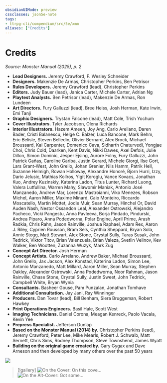```yaml
---
obsidianUIMode: preview
cssclasses: json5e-note
tags:
- ttrpg-cli/compendium/src/5e/xmm
aliases: ["Credits"]
---
```

# Credits
*Source: Monster Manual (2025), p. 2* 

- **Lead Designers.** Jeremy Crawford, F. Wesley Schneider  
- **Designers.** Makenzie De Armas, Christopher Perkins, Ben Petrisor  
- **Rules Developers.** Jeremy Crawford (lead), Christopher Perkins  
- **Editors.** Judy Bauer (lead), Janica Carter, Michele Carter, Adrian Ng  
- **Playtest Analysts.** Ben Petrisor (lead), Makenzie De Armas, Ron Lundeen  
- **Art Directors.** Fury Galluzzi (lead), Bree Heiss, Josh Herman, Kate Irwin, Emi Tanji  
- **Graphic Designers.** Trystan Falcone (lead), Matt Cole, Trish Yochum  
- **Cover Illustrators.** Tyler Jacobson, Olena Richards  
- **Interior Illustrators.** Hazem Ameen, Joy Ang, Carlo Arellano, Daren Bader, Cristi Balanescu, Helge C. Balzer, Luca Bancone, Mark Behm, Eric Belisle, Steven Belledin, Olivier Bernard, Alex Brock, Michael Broussard, Kai Carpenter, Domenico Cava, Sidharth Chaturvedi, Yongjae Choi, Chris Cold, Daarken, Kent Davis, Nikki Dawes, Axel Defois, Julie Dillon, Simon Dominic, Jesper Ejsing, Aurore Folny, Fury Galluzzi, John Patrick Gañas, Caroline Gariba, Justin Gerard, Michele Giorgi, IIse Gort, Lars Grant-West, John Grello, Johan Grenier, Nils Hamm, Patrik Hell, Suzanne Helmigh, Rowan Holloway, Alexandre Honoré, Bjorn Hurri, Izzy, Dario Jelusic, Mathias Kollros, Yigit Koroglu, Vance Kovacs, Jonathan Kuo, Andrey Kuzinskiy, Katerina Ladon, Titus Lunter, Richard Luong, Valera Lutfullina, Warren Mahy, Slawomir Maniak, Antonio José Manzanedo, Andrew Mar, Lorenzo Mastroianni, Viko Menezes, Robson Michel, Aaron Miller, Maxime Minard, Caio Monteiro, Riccardo Moscatello, Martin Mottet, Jodie Muir, Sean Murray, Hinchel Or, David Auden Nash, Nestor Ossandon Leal, Alexander Ostrowski, Alejandro Pacheco, Vicki Pangestu, Anna Pavleeva, Borja Pindado, Pindurski, Andrea Piparo, Anna Podedworna, Polar Engine, April Prime, Arash Radkia, Chris Rahn, Jason Rainville, Joshua Raphael, Adam Rex, Aaron J. Riley, Cyprien Rousson, Bram Sels, Cynthia Sheppard, Bryan Sola, Annie Stegg, Matt Stewart, Alex Stone, Crystal Sully, Taras Susak, John Tedrick, Viktor Titov, Brian Valenzuela, Brian Valeza, Svetlin Velinov, Kev Walker, Ben Wootten, Zuzanna Wuzyk, Mark Zug  
- **Concept Art Director.** Josh Herman  
- **Concept Artists.** Carlo Arrelano, Andrew Baker, Michael Broussard, John Grello, Jax Jacson, Alex Konstad, Katerina Ladon, Simon Lee, Antonio Manzanedo, Matt Millard, Aaron Miller, Sean Murray, Stephen Oakley, Alexander Ostrowski, Anna Podedworna, Noor Rahman, Jason Rainville, Chase Stone, Crystal Sully, Justin Sweet, John Tedrick, Campbell White, Bryan Wynia  
- **Consultants.** Basheer Gouse, Pam Punzalan, Jonathan Tomhave  
- **Additional Consultation.** Jay Jani, Ray Winninger  
- **Producers.** Dan Tovar (lead), Bill Benham, Siera Bruggeman, Robert Hawkey  
- **Print Operations Engineers.** Basil Hale, Scott West  
- **Imaging Technicians.** Daniel Corona, Meagan Kenreck, Paolo Vacala, Kevin Yee  
- **Prepress Specialist.** Jefferson Dunlap  
- **Based on the Monster Manual (2014) by.** Christopher Perkins (lead), Jeremy Crawford, Peter Lee, Mike Mearls, Robert J. Schwalb, Matt Sernett, Chris Sims, Rodney Thompson, Steve Townshend, James Wyatt  
- **Building on the original game created by.** Gary Gygax and Dave Arneson and then developed by many others over the past 50 years  

![](2-Mechanics/CLI/books/monster-manual-2025/img/028-29-001-title-splash.webp#center)

> [!gallery]
> ![On the Cover: On this cove...](2-Mechanics/CLI/books/monster-manual-2025/img/029-29-002-traditional-cover.webp#gallery "On the Cover: On this cover by Tyler Jacobson, adventurers Vajra Safahr and Minsc test their mettle against a beholder and its horde of horrors. Will they prove themselves heroes or lunch?")
> ![On the Alt-Cover: Got some...](2-Mechanics/CLI/books/monster-manual-2025/img/030-29-003-alt-cover.webp#gallery "On the Alt-Cover: Got something on your mind? A mind flayer offers one of its brain-consuming brood as an alternative in this aberrant illustration by Olena Richards.")